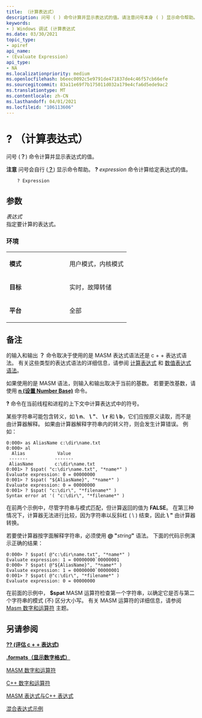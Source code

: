 ```yaml
---
title: （计算表达式）
description: 问号 ( ) 命令计算并显示表达式的值。请注意问号本身 ( ) 显示命令帮助。
keywords:
- ) Windows 调试 (计算表达式
ms.date: 03/30/2021
topic_type:
- apiref
api_name:
- (Evaluate Expression)
api_type:
- NA
ms.localizationpriority: medium
ms.openlocfilehash: b6eec0092c5e9791de471837de4c46f57cb66efe
ms.sourcegitcommit: 83a11e69f7b175011d032a179e4cfa6d5ede9ac2
ms.translationtype: MT
ms.contentlocale: zh-CN
ms.lasthandoff: 04/01/2021
ms.locfileid: "106113606"
---
```

# <a name="-evaluate-expression"></a>? （计算表达式）


问号 (**？**) 命令计算并显示表达式的值。

**注意**   问号会自行 ([**？**](---command-help-.md)) 显示命令帮助。 **?** *expression* 命令计算给定表达式的值。

```dbgcmd
    ? Expression
```

## <a name="parameters"></a>参数

*表达式*   
指定要计算的表达式。

### <a name="environment"></a>环境

<table>
<colgroup>
<col width="50%" />
<col width="50%" />
</colgroup>
<tbody>
<tr class="odd">
<td align="left"><p><strong>模式</strong></p></td>
<td align="left"><p>用户模式，内核模式</p></td>
</tr>
<tr class="even">
<td align="left"><p><strong>目标</strong></p></td>
<td align="left"><p>实时，故障转储</p></td>
</tr>
<tr class="odd">
<td align="left"><p><strong>平台</strong></p></td>
<td align="left"><p>全部</p></td>
</tr>
</tbody>
</table>

 

<a name="remarks"></a>备注
-------

的输入和输出 **？** 命令取决于使用的是 MASM 表达式语法还是 c + + 表达式语法。 有关这些类型的表达式语法的详细信息，请参阅 [计算表达式](evaluating-expressions.md) 和 [数值表达式语法](numerical-expression-syntax.md)。

如果使用的是 MASM 语法，则输入和输出取决于当前的基数。 若要更改基数，请使用 [**n (设置 Number Base)**](n--set-number-base-.md) 命令。

**?** 命令在当前线程和进程的上下文中计算表达式中的符号。

某些字符串可能包含转义，如 **\\ n**、 **\\ "**、 **\\ r** 和 **\\ b**，它们应按原义读取，而不是由计算器解释。 如果由计算器解释字符串内的转义符，则会发生计算错误。 例如：

```console
0:000> as AliasName c:\dir\name.txt
0:000> al
  Alias            Value
 -------          -------
 AliasName        c:\dir\name.txt
0:001> ? $spat( "c:\dir\name.txt", "*name*" )
Evaluate expression: 0 = 00000000
0:001> ? $spat( "${AliasName}", "*name*" )
Evaluate expression: 0 = 00000000
0:001> ? $spat( "c:\dir\", "*filename*" )
Syntax error at '( "c:\dir\", "*filename*" )
```

在前两个示例中，尽管字符串与模式匹配，但计算返回的值为 **FALSE**。 在第三种情况下，计算器无法进行比较，因为字符串以反斜杠 ( \\ ) 结束，因此 **\\ "** 由计算器转换。

若要使计算器按字面解释字符串，必须使用 <strong>@ "</strong>*string*<strong>"</strong> 语法。 下面的代码示例演示正确的结果：

```console
0:000> ? $spat( @"c:\dir\name.txt", "*name*" )
Evaluate expression: 1 = 00000000`00000001
0:000> ? $spat( @"${AliasName}", "*name*" )
Evaluate expression: 1 = 00000000`00000001
0:001> ? $spat( @"c:\dir\", "*filename*" )
Evaluate expression: 0 = 00000000
```

在前面的示例中， **$spat** MASM 运算符检查第一个字符串，以确定它是否与第二个字符串的模式 (不) 区分大小写。 有关 MASM 运算符的详细信息，请参阅 [Masm 数字和运算符](masm-numbers-and-operators.md) 主题。

## <a name="see-also"></a>另请参阅

[**?? (评估 c + + 表达式)**](----evaluate-c---expression-.md)

[**.formats（显示数字格式）**](-formats--show-number-formats-.md)

[MASM 数字和运算符](masm-numbers-and-operators.md)

[C++ 数字和运算符](c---numbers-and-operators.md)

[MASM 表达式与C++ 表达式](masm-expressions-vs--c---expressions.md)

[混合表达式示例](expression-examples.md)
 

 






